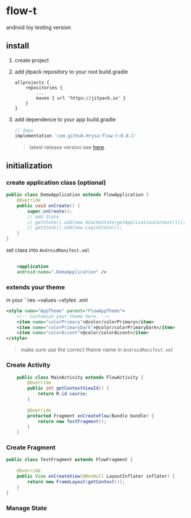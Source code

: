 # flow-t
android toy testing version

## install
1. create project
2. add jitpack repository to your root build.gradle
	
	```
	allprojects {
		repositories {
			...
			maven { url 'https://jitpack.io' }
		}
	}
	```

3. add dependence to your app build.gradle
 
	```gradle
	// deps
	implementation 'com.github.Hrysa:flow-t:0.0.1'

	```
	> latest release version see <a href="https://github.com/Hrysa/flow-t/releases">here</a>.
	

## initialization

### create application class (optional)
	
```java
public class DemoApplication extends FlowApplication {
    @Override
    public void onCreate() {
        super.onCreate();
        // add State
        // getState().add(new ACacheState(getApplicationContext()));
		// getState().add(new LoginState());
    }
}
```
set class into `AndroidManifest.xml`
	
```xml
	
	<application
   	android:name=".DemoApplication" />
```

### extends your theme
in your ``res`->`values`->`styles`.xml
	
```xml
<style name="AppTheme" parent="FlowAppTheme">
    <!-- Customize your theme here. -->
    <item name="colorPrimary">@color/colorPrimary</item>
    <item name="colorPrimaryDark">@color/colorPrimaryDark</item>
    <item name="colorAccent">@color/colorAccent</item>
</style>
```
> make sure use the correct theme name in `AndroidManifest.xml`

### Create Activity

```java
	public class MainActivity extends FlowActivity {
	    @Override
	    public int getContextViewId() {
	        return R.id.course;
	    }
	
	    @Override
	    protected Fragment onCreateFlow(Bundle bundle) {
	        return new TestFragment();
	    }
	}
``` 
	
### Create Fragment

```java
public class TestFragment extends FlowFragment {
	
    @Override
    public View onCreateView(@NonNull LayoutInflater inflater) {
    	return new FrameLayout(getContext());
    }
}
``` 

### Manage State
	
